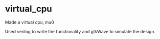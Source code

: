 # virtual_cpu

Made a virtual cpu, mu0

Used verilog to write the functionality and gtkWave to simulate the design.
